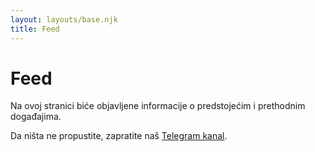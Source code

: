 ```yaml
---
layout: layouts/base.njk
title: Feed
---
```


# Feed

Na ovoj stranici biće objavljene
informacije o predstojećim i prethodnim događajima.

Da ništa ne propustite, zapratite naš
<a target="_blank" href="{{ config.links.channel }}">Telegram kanal</a>.
